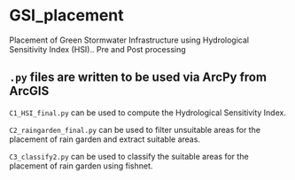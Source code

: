 # GSI_placement
Placement of Green Stormwater Infrastructure using Hydrological Sensitivity Index (HSI).. Pre and Post processing

## ```.py``` files are written to be used via ArcPy from ArcGIS

```C1_HSI_final.py``` can be used to compute the Hydrological Sensitivity Index.

```C2_raingarden_final.py``` can be used to filter unsuitable areas for the placement of rain garden and extract suitable areas.

```C3_classify2.py``` can be used to classify the suitable areas for the placement of rain garden using fishnet.
